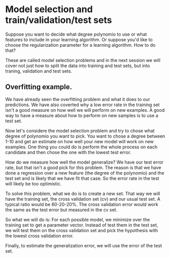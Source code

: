 # Model selection and train/validation/test sets

Suppose you want to decide what degree polynomio to use or what features to include in your learning algorithm. Or suppose you'd like to choose the regularization parameter for a learning algorithm. How to do that?

These are called model selection problems and in the next session we will cover not just how to split the data into training and test sets, but into traning, validation and test sets.

## Overfitting example.

We have already seen the overfitting problem and what it does to our predictions. We have also coverted why a low error rate in the training set isn't a good measure on how well we will perform on new examples. A good way to have a measure about how to perform on new samples is to use a test set.

Now let's considere the model selection problem and try to chose what degree of polynomio you want to pick. You want to chose a degree between 1-10 and get an estimate on how well your new model will work on new examples. One thing you could do is perform the whole process on each candidate and then chose the one with the lowest test error.

How do we measure how well the model generalize? We have our test error rate, but that isn't a good pick for this problem. The reason is that we have done a regression over a new feature (the degree of the polynomio) and the test set and is likely that we have fit that case. So the error rate in the test will likely be too optimistic.

To solve this problem, what we do is to create a new set. That way we will have the training set, the cross validation set (cv) and our usual test set. A typical ratio would be 60-20-20%. The cross validation error would work the same as the test error but measured in the cv set.

So what we will do is: For each possible model, we minimize over the training set to get a parameter vector. Instead of test them in the test set, we will test them on the cross validation set and pick the hypothesis with the lowest cross validation error.

Finally, to estimate the generalization error, we will use the error of the test set.
